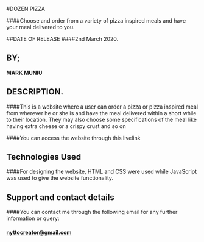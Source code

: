 #DOZEN PIZZA

####Choose and order from a variety of pizza inspired meals and have your meal delivered to you.


##DATE OF RELEASE
####2nd March 2020.

## BY;
**MARK MUNIU**

## DESCRIPTION.
####This is a website where a user can order a pizza or pizza inspired meal from wherever he or she is and have the meal delivered within a short while to their location. They may also choose some specifications of the meal like having extra cheese or a crispy crust and so on

####You can access the website through this livelink

## Technologies Used
####For designing the website, HTML and CSS were used while JavaScript was used to give the website functionality.

## Support and contact details
####You can contact me through the following email for any further information or query:
#### nyttocreator@gmail.com

  
